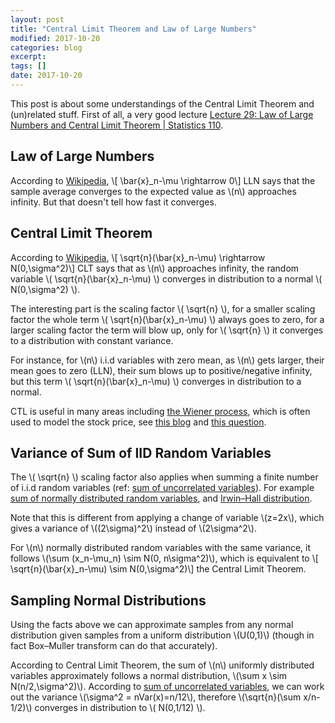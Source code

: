 ```yaml
---
layout: post
title: "Central Limit Theorem and Law of Large Numbers"
modified: 2017-10-20
categories: blog
excerpt:
tags: []
date: 2017-10-20
---
```


This post is about some understandings of the Central Limit Theorem and (un)related stuff.
First of all, a very good lecture [Lecture 29: Law of Large Numbers and Central Limit Theorem | Statistics 110](https://youtu.be/OprNqnHsVIA).

## Law of Large Numbers
According to [Wikipedia](https://en.wikipedia.org/wiki/Law_of_large_numbers),
\\[ \bar{x}_n-\mu \rightarrow 0\\]
LLN says that the sample average converges to the expected value as \\(n\\) approaches infinity. But that doesn't tell how fast it converges.

## Central Limit Theorem
According to [Wikipedia](https://en.wikipedia.org/wiki/Central_limit_theorem),
\\[ \sqrt{n}(\bar{x}_n-\mu) \rightarrow N(0,\sigma^2)\\]
CLT says that as \\(n\\) approaches infinity, the random variable \\( \sqrt{n}(\bar{x}_n-\mu) \\) converges in distribution to a normal \\( N(0,\sigma^2) \\).

The interesting part is the scaling factor \\( \sqrt{n} \\),
for a smaller scaling factor the whole term \\( \sqrt{n}(\bar{x}_n-\mu) \\) always goes to zero,
for a larger scaling factor the term will blow up, only for \\( \sqrt{n} \\) it converges to a distribution with constant variance.

For instance, for \\(n\\) i.i.d variables with zero mean, as \\(n\\) gets larger, their mean goes to zero (LLN), their sum blows up to positive/negative infinity, but this term \\( \sqrt{n}(\bar{x}_n-\mu) \\) converges in distribution to a normal.

CTL is useful in many areas including [the Wiener process](https://en.wikipedia.org/wiki/Wiener_process#Wiener_process_as_a_limit_of_random_walk),
which is often used to model the stock price, see [this blog](http://epchan.blogspot.jp/2016/04/mean-reversion-momentum-and-volatility.html) and [this question](https://stats.stackexchange.com/q/308545/95569).

## Variance of Sum of IID Random Variables
The \\( \sqrt{n} \\) scaling factor also applies when summing a finite number of i.i.d random variables (ref: [sum of uncorrelated variables](https://en.wikipedia.org/wiki/Variance#Sum_of_uncorrelated_variables_(Bienaym%C3%A9_formula))). For example [sum of normally distributed random variables](https://en.wikipedia.org/wiki/Sum_of_normally_distributed_random_variables), and [Irwin–Hall distribution](https://en.wikipedia.org/wiki/Irwin%E2%80%93Hall_distribution).

Note that this is different from applying a change of variable \\(z=2x\\), which gives a variance of \\((2\sigma)^2\\) instead of \\(2\sigma^2\\).

For \\(n\\) normally distributed random variables with the same variance, it follows
\\(\sum (x_n-\mu_n) \sim N(0, n\sigma^2)\\), which is equivalent to 
\\[ \sqrt{n}(\bar{x}_n-\mu) \sim N(0,\sigma^2)\\]
the Central Limit Theorem.

## Sampling Normal Distributions
Using the facts above we can approximate samples from any normal distribution given samples from a uniform distribution \\(U(0,1)\\) (though in fact Box–Muller transform can do that accurately).

According to Central Limit Theorem, the sum of \\(n\\) uniformly distributed variables approximately follows a normal distribution, \\(\sum x \sim N(n/2,\sigma^2)\\). According to [sum of uncorrelated variables](https://en.wikipedia.org/wiki/Variance#Sum_of_uncorrelated_variables_(Bienaym%C3%A9_formula)), we can work out the variance \\(\sigma^2 = nVar(x)=n/12\\), therefore \\(\sqrt{n}(\sum x/n-1/2)\\) converges in distribution to \\( N(0,1/12) \\).
